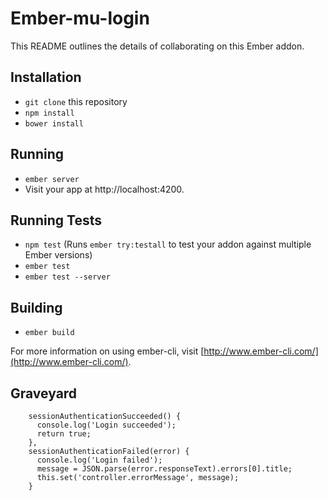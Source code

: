 # Ember-mu-login

This README outlines the details of collaborating on this Ember addon.

## Installation

* `git clone` this repository
* `npm install`
* `bower install`

## Running

* `ember server`
* Visit your app at http://localhost:4200.

## Running Tests

* `npm test` (Runs `ember try:testall` to test your addon against multiple Ember versions)
* `ember test`
* `ember test --server`

## Building

* `ember build`

For more information on using ember-cli, visit [http://www.ember-cli.com/](http://www.ember-cli.com/).

## Graveyard
```
    sessionAuthenticationSucceeded() {
      console.log('Login succeeded');
      return true;
    },
    sessionAuthenticationFailed(error) {
      console.log('Login failed');
      message = JSON.parse(error.responseText).errors[0].title;
      this.set('controller.errorMessage', message);
    }
```
